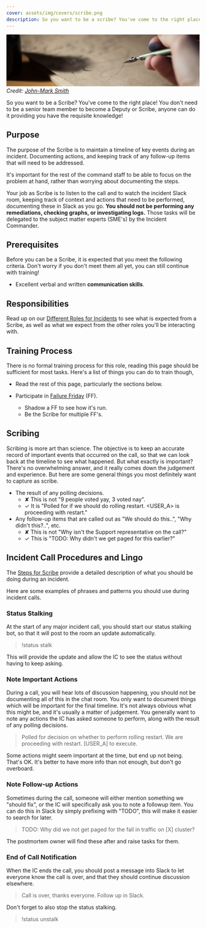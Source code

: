 ```yaml
---
cover: assets/img/covers/scribe.png
description: So you want to be a scribe? You've come to the right place! You don't need to be a senior team member to become a deputy or scribe, anyone can do it providing you have the requisite knowledge!
---
```

![Scribe](../assets/img/headers/fountain_pen.jpg)
*Credit: [John-Mark Smith](https://www.pexels.com/photo/person-holding-fountain-pen-211291/)*

So you want to be a Scribe? You've come to the right place! You don't need to be a senior team member to become a Deputy or Scribe, anyone can do it providing you have the requisite knowledge!

## Purpose
The purpose of the Scribe is to maintain a timeline of key events during an incident. Documenting actions, and keeping track of any follow-up items that will need to be addressed.

It's important for the rest of the command staff to be able to focus on the problem at hand, rather than worrying about documenting the steps.

Your job as Scribe is to listen to the call and to watch the incident Slack room, keeping track of context and actions that need to be performed, documenting these in Slack as you go. **You should not be performing any remediations, checking graphs, or investigating logs.** Those tasks will be delegated to the subject matter experts (SME's) by the Incident Commander.


## Prerequisites
Before you can be a Scribe, it is expected that you meet the following criteria. Don't worry if you don't meet them all yet, you can still continue with training!

* Excellent verbal and written **communication skills**.

## Responsibilities
Read up on our [Different Roles for Incidents](/before/different_roles.md) to see what is expected from a Scribe, as well as what we expect from the other roles you'll be interacting with.

## Training Process
There is no formal training process for this role, reading this page should be sufficient for most tasks. Here's a list of things you can do to train though,

* Read the rest of this page, particularly the sections below.

* Participate in [Failure Friday](https://www.pagerduty.com/blog/failure-friday-at-pagerduty/) (FF).
    * Shadow a FF to see how it's run.
    * Be the Scribe for multiple FF's.

## Scribing
Scribing is more art than science. The objective is to keep an accurate record of important events that occurred on the call, so that we can look back at the timeline to see what happened. But what exactly is important? There's no overwhelming answer, and it really comes down the judgement and experience. But here are some general things you most definitely want to capture as scribe.

* The result of any polling decisions.
    * <span class="bad">&#x2718;</span> This is not "9 people voted yay, 3 voted nay".
    * <span class="good">&#x2713;</span> It is "Polled for if we should do rolling restart. <USER_A> is proceeding with restart."
* Any follow-up items that are called out as "We should do this..", "Why didn't this?..", etc.
    * <span class="bad">&#x2718;</span> This is not "Why isn't the Support representative on the call?"
    * <span class="good">&#x2713;</span> This is "TODO: Why didn't we get paged for this earlier?"

## Incident Call Procedures and Lingo
The [Steps for Scribe](/during/during_an_incident.md) provide a detailed description of what you should be doing during an incident.

Here are some examples of phrases and patterns you should use during incident calls.

### Status Stalking
At the start of any major incident call, you should start our status stalking bot, so that it will post to the room an update automatically.

> !status stalk

This will provide the update and allow the IC to see the status without having to keep asking.

### Note Important Actions
During a call, you will hear lots of discussion happening, you should not be documenting all of this in the chat room. You only want to document things which will be important for the final timeline. It's not always obvious what this might be, and it's usually a matter of judgement. You generally want to note any actions the IC has asked someone to perform, along with the result of any polling decisions.

> Polled for decision on whether to perform rolling restart. We are proceeding with restart. [USER_A] to execute.

Some actions might seem important at the time, but end up not being. That's OK. It's better to have more info than not enough, but don't go overboard.

### Note Follow-up Actions
Sometimes during the call, someone will either mention something we "should fix", or the IC will specifically ask you to note a followup item. You can do this in Slack by simply prefixing with "TODO", this will make it easier to search for later.

> TODO: Why did we not get paged for the fall in traffic on [X] cluster?

The postmortem owner will find these after and raise tasks for them.

### End of Call Notification
When the IC ends the call, you should post a message into Slack to let everyone know the call is over, and that they should continue discussion elsewhere.

> Call is over, thanks everyone. Follow up in Slack.

Don't forget to also stop the status stalking.

> !status unstalk
